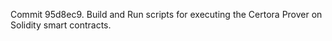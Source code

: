 Commit 95d8ec9.                    Build and Run scripts for executing the Certora Prover on Solidity smart contracts.